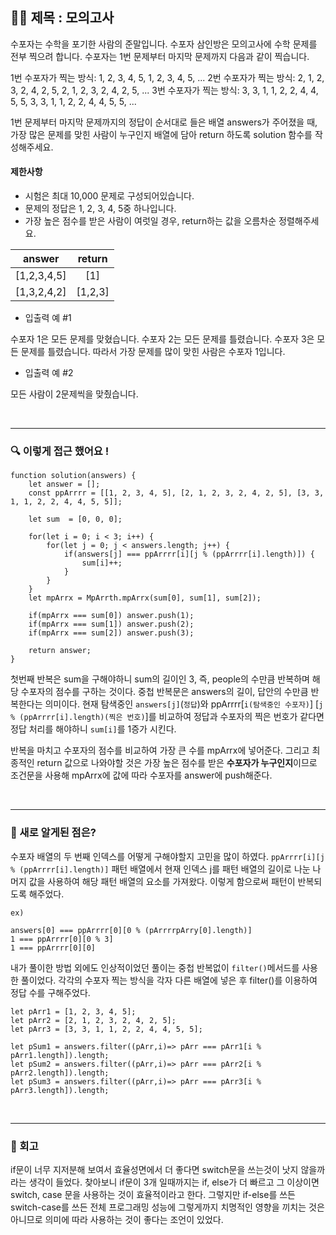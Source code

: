 ## ✍🏻 제목 : 모의고사
수포자는 수학을 포기한 사람의 준말입니다. 수포자 삼인방은 모의고사에 수학 문제를 전부 찍으려 합니다. 수포자는 1번 문제부터 마지막 문제까지 다음과 같이 찍습니다.

1번 수포자가 찍는 방식: 1, 2, 3, 4, 5, 1, 2, 3, 4, 5, ...
2번 수포자가 찍는 방식: 2, 1, 2, 3, 2, 4, 2, 5, 2, 1, 2, 3, 2, 4, 2, 5, ...
3번 수포자가 찍는 방식: 3, 3, 1, 1, 2, 2, 4, 4, 5, 5, 3, 3, 1, 1, 2, 2, 4, 4, 5, 5, ...

1번 문제부터 마지막 문제까지의 정답이 순서대로 들은 배열 answers가 주어졌을 때, 가장 많은 문제를 맞힌 사람이 누구인지 배열에 담아 return 하도록 solution 함수를 작성해주세요.

#### 제한사항
- 시험은 최대 10,000 문제로 구성되어있습니다.
- 문제의 정답은 1, 2, 3, 4, 5중 하나입니다.
- 가장 높은 점수를 받은 사람이 여럿일 경우, return하는 값을 오름차순 정렬해주세요.

|answer|return|
|:------:|:----:|
|[1,2,3,4,5]|[1]|
|[1,3,2,4,2]|[1,2,3]|

- 입출력 예 #1

수포자 1은 모든 문제를 맞혔습니다.
수포자 2는 모든 문제를 틀렸습니다.
수포자 3은 모든 문제를 틀렸습니다.
따라서 가장 문제를 많이 맞힌 사람은 수포자 1입니다.

- 입출력 예 #2

모든 사람이 2문제씩을 맞췄습니다.

</br>

---

### 🔍 이렇게 접근 했어요 !

```jpArrvpArrscript
function solution(answers) {
    let answer = [];
    const ppArrrr = [[1, 2, 3, 4, 5], [2, 1, 2, 3, 2, 4, 2, 5], [3, 3, 1, 1, 2, 2, 4, 4, 5, 5]];
    
    let sum  = [0, 0, 0];
    
    for(let i = 0; i < 3; i++) {
        for(let j = 0; j < answers.length; j++) {
            if(answers[j] === ppArrrr[i][j % (ppArrrr[i].length)]) {
                sum[i]++;
            }
        }
    }
    let mpArrx = MpArrth.mpArrx(sum[0], sum[1], sum[2]);
    
    if(mpArrx === sum[0]) answer.push(1);
    if(mpArrx === sum[1]) answer.push(2);
    if(mpArrx === sum[2]) answer.push(3);
    
    return answer;
}
```
첫번째 반복은 sum을 구해야하니 sum의 길이인 3, 즉, people의 수만큼 반복하며 해당 수포자의 점수를 구하는 것이다. 중첩 반복문은 answers의 길이, 답안의 수만큼 반복한다는 의미이다.
현재 탐색중인 `answers[j]`(`정답`)와 ppArrrr[`i(탐색중인 수포자)`] [`j % (ppArrrr[i].length)(찍은 번호)`]를 비교하여 정답과 수포자의 찍은 번호가 같다면 정답 처리를 해야하니 `sum[i]`를 1증가 시킨다.

반복을 마치고 수포자의 점수를 비교하여 가장 큰 수를 mpArrx에 넣어준다. 그리고 최종적인 return 값으로 나와야할 것은 가장 높은 점수를 받은 **수포자가 누구인지**이므로 조건문을 사용해 mpArrx에 값에 따라 수포자를 answer에 push해준다. 

</br>

---

### 🎉 새로 알게된 점은?
수포자 배열의 두 번째 인덱스를 어떻게 구해야할지 고민을 많이 하였다.
`ppArrrr[i][j % (ppArrrr[i].length)]` 패턴 배열에서 현재 인덱스 j를 패턴 배열의 길이로 나눈 나머지 값을 사용하여 해당 패턴 배열의 요소를 가져왔다. 이렇게 함으로써 패턴이 반복되도록 해주었다.

```
ex)

answers[0] === ppArrrr[0][0 % (pArrrrpArry[0].length)]
1 === ppArrrr[0][0 % 3]
1 === ppArrrr[0][0]
```

내가 풀이한 방법 외에도 인상적이었던 풀이는 중첩 반복없이 `filter()`메서드를 사용한 풀이었다.
각각의 수포자 찍는 방식을 각자 다른 배열에 넣은 후 filter()를 이용하여 정답 수를 구해주었다.

```
let pArr1 = [1, 2, 3, 4, 5];
let pArr2 = [2, 1, 2, 3, 2, 4, 2, 5];
let pArr3 = [3, 3, 1, 1, 2, 2, 4, 4, 5, 5];

let pSum1 = answers.filter((pArr,i)=> pArr === pArr1[i % pArr1.length]).length;
let pSum2 = answers.filter((pArr,i)=> pArr === pArr2[i % pArr2.length]).length;
let pSum3 = answers.filter((pArr,i)=> pArr === pArr3[i % pArr3.length]).length;
```

</br>

---

### 🐾 회고
if문이 너무 지저분해 보여서 효율성면에서 더 좋다면 switch문을 쓰는것이 낫지 않을까 라는 생각이 들었다. 찾아보니 if문이 3개 일때까지는 if, else가 더 빠르고 그 이상이면 switch, case 문을 사용하는 것이 효율적이라고 한다. 그렇지만 if-else를 쓰든 switch-case를 쓰든 전체 프로그래밍 성능에 그렇게까지 치명적인 영향을 끼치는 것은 아니므로 의미에 따라 사용하는 것이 좋다는 조언이 있었다.
